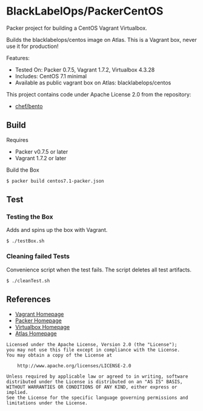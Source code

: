 # BlackLabelOps/PackerCentOS

Packer project for building a CentOS Vagrant Virtualbox.

Builds the blacklabelops/centos image on Atlas. This is a Vagrant box, never use it for production!

Features:

* Tested On: Packer 0.7.5, Vagrant 1.7.2, Virtualbox 4.3.28
* Includes: CentOS 7.1 minimal
* Available as public vagrant box on Atlas: blacklabelops/centos

This project contains code under Apache License 2.0 from the repository:

* [chef/bento](https://github.com/chef/bento)

## Build

Requires

* Packer v0.7.5 or later
* Vagrant 1.7.2 or later

Build the Box

~~~~
$ packer build centos7.1-packer.json
~~~~    

## Test

### Testing the Box

Adds and spins up the box with Vagrant.

~~~~
$ ./testBox.sh
~~~~

### Cleaning failed Tests

Convenience script when the test fails. The script deletes all test artifacts.

~~~~
$ ./cleanTest.sh
~~~~

## References

* [Vagrant Homepage](https://www.vagrantup.com/)
* [Packer Homepage](https://www.packer.io/)
* [Virtualbox Homepage](https://www.virtualbox.org/)
* [Atlas Homepage](https://atlas.hashicorp.com/)

```text
Licensed under the Apache License, Version 2.0 (the "License");
you may not use this file except in compliance with the License.
You may obtain a copy of the License at

    http://www.apache.org/licenses/LICENSE-2.0

Unless required by applicable law or agreed to in writing, software
distributed under the License is distributed on an "AS IS" BASIS,
WITHOUT WARRANTIES OR CONDITIONS OF ANY KIND, either express or implied.
See the License for the specific language governing permissions and
limitations under the License.
```
